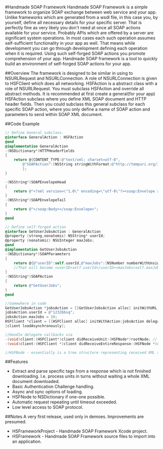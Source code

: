 #Handmade SOAP Framework
Handmade SOAP Framework is a simple framework to organize SOAP exchange between web service and your app. Unlike frameworks which are generated from a wsdl file, in this case you, by yourself, define all necessary details for your specific server. That is perfectly fine as very likely you don't need at once all SOAP actions available for your service. Probably APIs which are offered by a server are significant system operations. In most cases each such operation assumes self-sufficient functionality in your app as well. That means while development you can go through development defining each operation when it is required. Using such self-forged SOAP actions you promote comprehension of your app. Handmade SOAP framework is a tool to quickly build an environment of self-forged SOAP actions for your app.

##Overview
The framework is designed to be similar in using to NSURLRequest and NSURLConnection. A role of NSURLConnection is given to HSFClient which does all networking. HSFAction is a abstract class with a role of NSURLRequest. You must subclass HSFAction and override all abstract methods. It is recommended at first create a general(for your app) HSFAction subclass where you define XML SOAP document and HTTP header fields. Then you could subclass this general subclass for each specific SOAP action, where you only define a name of SOAP action and parameters to send within SOAP XML document.

##Code Example
```  objective-c
// Define General subclass.
@interface GeneralAction : HSFAction
@end
@implementation GeneralAction
-(NSDictionary*)HTTPHeaderFields
{
    return @{CONTENT_TYPE:@"text/xml; charset=utf-8",
        @"SOAPAction":[NSString stringWithFormat:@"http://tempuri.org/IMobileEApproval/%@",self.SOAPAction]
        };
}

-(NSString*)SOAPEnvelopeHead
{
    return @"<?xml version=\"1.0\" encoding=\"utf-8\"?><soap:Envelope xmlns:xsi=\"http://www.w3.org/2001/XMLSchema-instance\" xmlns:xsd=\"http://www.w3.org/2001/XMLSchema\" xmlns:soap=\"http://schemas.xmlsoap.org/soap/envelope/\" xmlns=\"http://tempuri.org/\"><soap:Body>";
}
-(NSString*)SOAPEnvelopeTail
{
    return @"</soap:Body></soap:Envelope>";
}
@end

// Define self-forged action
@interface GetUserJobsAction : GeneralAction
@property (strong,nonatomic) NSString* userId;
@property (nonatomic) NSUInteger maxJobs;
@end
@implementation GetUserJobsAction
-(NSDictionary*)SOAPParameters
{
    return @{@"userID":self.userId,@"maxJobs":[NSNumber numberWithUnsignedLong:self.maxJobs]};
    //That will become <userID>self.userId</userID><maxJobs>self.maxJobs</maxJobs>
}
-(NSString*)SOAPAction
{
    return @"GetUserJobs";
}
@end

//Somewhere in code
GetUserJobsAction *jobsAction = [[GetUserJobsAction alloc] initWithURL:self.url];
jobsAction.userId = @"1232bbsq";
jobsAction.maxJobs = 10;
HSFClient *client = [[HSFClient alloc] initWithAction:jobsAction delegate:self startImmediately:NO];
[client loadAsynchronously];

//Handle delegate callbacks via
-(void)client:(HSFClient*)client didReceiveUnit:(HSFNode*)rootNode; // Units are determine using unitTags.
-(void)client:(HSFClient *)client didReceiveEntireResponse:(HSFNode *)rootNode;

//HSFNode - essentially is a tree structure representing received XML structure.
```

##Features
* Extract and parse specific tags from a response which is not finished downloading. I.e. process units in turns without waiting a whole XML document downloaded.
* Basic Authentication Challenge handling.
* Async and sync options of loading.
* HSFNode to NSDictionary if one-one possible.
* Automatic request repeating until timeout exceeded.
* Low level access to SOAP protocol.

##Notes
A very first release, used only in demoes. Improvements are presumed.
* HSFrameworkProject - Handmade SOAP Framework Xcode project.
* HSFramework - Handmade SOAP Framework source files to import into an application.

